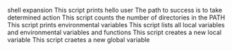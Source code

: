 shell expansion
This script prints hello user
The path to success is to take determined action
This script counts the number of directories in the PATH
This script prints environmental variables
This script lists all local variables and environmental variables and functions
This script creates a new local variable
This script craetes a new global variable 
